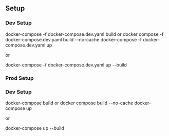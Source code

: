 ## Setup

### Dev Setup
docker-compose -f docker-compose.dev.yaml build
or
docker compose -f docker-compose.dev.yaml build --no-cache
docker-compose -f docker-compose.dev.yaml up

or

docker-compose -f docker-compose.dev.yaml up --build


### Prod Setup

### Dev Setup
docker-compose build
or
docker compose build --no-cache
docker-compose up

or

docker-compose up --build